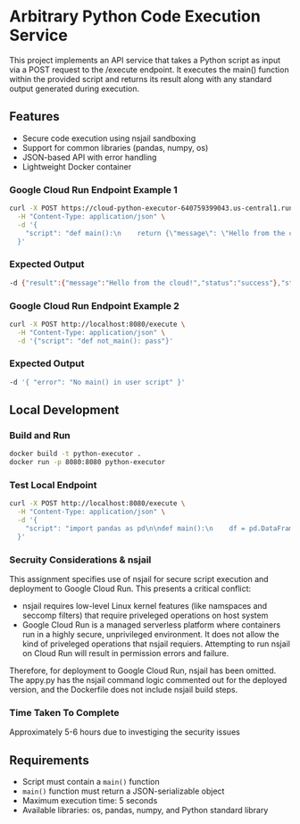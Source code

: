 # Arbitrary Python Code Execution Service

This project implements an API service that takes a Python script as input via a POST request to the /execute endpoint. It executes the main() function within the provided script and returns its result along with any standard output generated during execution.

## Features
- Secure code execution using nsjail sandboxing
- Support for common libraries (pandas, numpy, os)
- JSON-based API with error handling
- Lightweight Docker container


### Google Cloud Run Endpoint Example 1
```bash
curl -X POST https://cloud-python-executor-640759399043.us-central1.run.app/execute \
  -H "Content-Type: application/json" \
  -d '{
    "script": "def main():\n    return {\"message\": \"Hello from the cloud!\", \"status\": \"success\"}"
  }'
```
### Expected Output
```bash
-d {"result":{"message":"Hello from the cloud!","status":"success"},"stdout":""}
```

### Google Cloud Run Endpoint Example 2 

```bash
curl -X POST http://localhost:8080/execute \
  -H "Content-Type: application/json" \
  -d '{"script": "def not_main(): pass"}'
```
### Expected Output
```bash
-d '{ "error": "No main() in user script" }'
```

## Local Development

### Build and Run
```bash
docker build -t python-executor .
docker run -p 8080:8080 python-executor
```

### Test Local Endpoint
```bash
curl -X POST http://localhost:8080/execute \
  -H "Content-Type: application/json" \
  -d '{
    "script": "import pandas as pd\n\ndef main():\n    df = pd.DataFrame({\"a\": [1, 2, 3]})\n    print(\"DataFrame created\")\n    return {\"sum\": df[\"a\"].sum(), \"shape\": df.shape}"
  }'
```

### Secruity Considerations & nsjail
This assignment specifies use of nsjail for secure script execution and deployment to Google Cloud Run. This presents a critical conflict:
- nsjail requires low-level Linux kernel features (like namspaces and seccomp filters) that require priveleged operations on host system
- Google Cloud Run is a managed serverless platform where containers run in a highly secure, unprivileged environment. It does not allow the kind of priveleged operations that nsjail requiers. Attempting to run nsjail on Cloud Run will result in permission errors and failure. 

Therefore, for deployment to Google Cloud Run, nsjail has been omitted. The appy.py has the nsjail command logic commented out for the deployed version, and the Dockerfile does not include nsjail build steps.

### Time Taken To Complete
Approximately 5-6 hours due to investiging the security issues

## Requirements
- Script must contain a `main()` function
- `main()` function must return a JSON-serializable object
- Maximum execution time: 5 seconds
- Available libraries: os, pandas, numpy, and Python standard library

